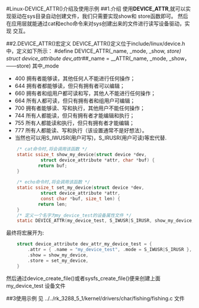 
#Linux-DEVICE_ATTR()介绍及使用示例
##1.介绍
使用**DEVICE_ATTR**,就可以实现驱动在sys目录自动创建文件，我们只需要实现show和
store函数即可。
然后在应用层就能通过cat和echo命令来对sys创建出来的文件进行读写设备驱动，实现
交互。 


##2.DEVICE_ATTR()宏定义
DEVICE_ATTR()定义位于include/linux/device.h中，定义如下所示：
 #define DEVICE_ATTR(_name, _mode, _show, _store) \
	struct device_attribute dev_attr_##_name = __ATTR(_name, _mode, 
			_show，——store)
其中_mode
- 400    拥有者能够读，其他任何人不能进行任何操作；
- 644    拥有者都能够读，但只有拥有者可以编辑；
- 660    拥有者和组用户都可读和写，其他人不能进行任何操作；
- 664    所有人都可读，但只有拥有者和组用户可编辑；
- 700    拥有者能够读、写和执行，其他用户不能任何操作；
- 744    所有人都能读，但只有拥有者才能编辑和执行；
- 755    所有人都能读和执行，但只有拥有者才能编辑；
- 777    所有人都能读、写和执行（该设置通常不是好想法）。
- 当然也可以用S_IWUSR(用户可写)，S_IRUSR(用户可读)等宏代替.


```c
	/* cat命令时,将会调用该函数 */
	static ssize_t show_my_device(struct device *dev,
			 struct device_attribute *attr, char *buf) {
		    return buf;
	}
	
	/* echo命令时,将会调用该函数 */
	static ssize_t set_my_device(struct device *dev,
             struct device_attribute *attr,
		     const char *buf, size_t len) {
		    return len;
	}
	/* 定义一个名字为my_device_test的设备属性文件 */
	static DEVICE_ATTR(my_device_test, S_IWUSR|S_IRUSR, show_my_device, set_my_device);   //定义一个名字为my_device_test的设备属性文件
```

最终将宏展开为:
```c
	struct device_attribute dev_attr_my_device_test = {
		.attr = { .name = "my_device_test", .mode = S_IWUSR|S_IRUSR },
		.show = show_my_device,
		.store = set_my_device,
	}
```
然后通过device_create_file()或者sysfs_create_file()便来创建上面my_device_test
设备文件

##3使用示例
见 ../../rk_3288_5_1/kernel/drivers/char/fishing/fishing.c 文件

